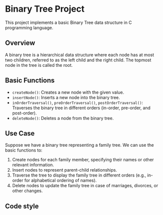 # Binary Tree Project

This project implements a basic Binary Tree data structure in C programming language.

## Overview

A binary tree is a hierarchical data structure where each node has at most two children, referred to as the left child and the right child. The topmost node in the tree is called the root.

## Basic Functions

- `createNode()`: Creates a new node with the given value.
- `insertNode()`: Inserts a new node into the binary tree.
- `inOrderTraversal()`, `preOrderTraversal()`, `postOrderTraversal()`: Traverses the binary tree in different orders (in-order, pre-order, and post-order).
- `deleteNode()`: Deletes a node from the binary tree.

## Use Case

Suppose we have a binary tree representing a family tree. We can use the basic functions to:

1. Create nodes for each family member, specifying their names or other relevant information.
2. Insert nodes to represent parent-child relationships.
3. Traverse the tree to display the family tree in different orders (e.g., in-order for alphabetical ordering of names).
4. Delete nodes to update the family tree in case of marriages, divorces, or other changes.

## Code style
